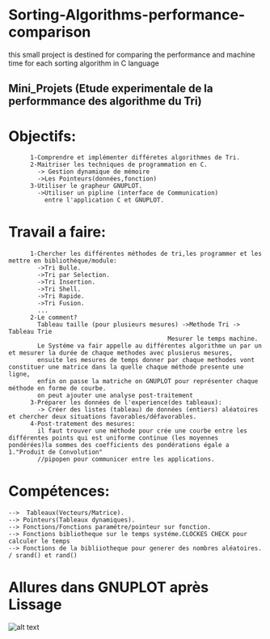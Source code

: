 # Sorting-Algorithms-performance-comparison
this small project is destined for comparing the performance and machine time for each sorting algorithm in C language


 ## Mini_Projets (Etude experimentale de la performmance des algorithme du Tri)
# Objectifs:
          1-Comprendre et implémenter différetes algorithmes de Tri.
          2-Maitriser les techniques de programmation en C.
            -> Gestion dynamique de mémoire
            ->Les Pointeurs(données,fonction)
          3-Utiliser le grapheur GNUPLOT.
            ->Utiliser un pipline (interface de Communication)
              entre l'application C et GNUPLOT.
# Travail a faire:
          1-Chercher les différentes méthodes de tri,les programmer et les mettre en bibliothéque/module:
            ->Tri Bulle.
            ->Tri par Selection.
            ->Tri Insertion.
            ->Tri Shell.
            ->Tri Rapide.
            ->Tri Fusion.
            ...
          2-Le comment?
            Tableau taille (pour plusieurs mesures) ->Methode Tri -> Tableau Trie
                                                Mesurer le temps machine.
            Le Systéme va fair appelle au différentes algorithme un par un et mesurer la durée de chaque methodes avec plusierus mesures,
            ensuite les mesures de temps donner par chaque methodes vont constituer une matrice dans la quelle chaque méthode presente une ligne,
            enfin on passe la matriche on GNUPLOT pour représenter chaque méthode en forme de courbe.
            on peut ajouter une analyse post-traitement
          3-Préparer les données de l'experience(des tableaux):
            -> Créer des listes (tableau) de données (entiers) aléatoires et chercher deux situations favorables/défavorables.
          4-Post-tratement des mesures:
            il faut trouver une méthode pour crée une courbe entre les différentes points qui est uniforme continue (les moyennes pondérées)la sommes des coefficients des pondérations égale a 1."Produit de Convolution"
            //pipopen pour communicer entre les applications. 

# Compétences:
    -->  Tableaux(Vecteurs/Matrice).
    --> Pointeurs(Tableaux dynamiques).
    --> Fonctions/Fonctions paramétre/pointeur sur fonction.
    --> Fonctions bibliotheque sur le temps systéme.CLOCKES CHECK pour calculer le temps
    --> Fonctions de la bibliiotheque pour generer des nombres aléatoires. / srand() et rand()

# Allures dans GNUPLOT après Lissage
![alt text](https://github.com/souhailOUARGUI/Sorting-Algorithms-performance-comparison.git/plot.png?raw=true)
